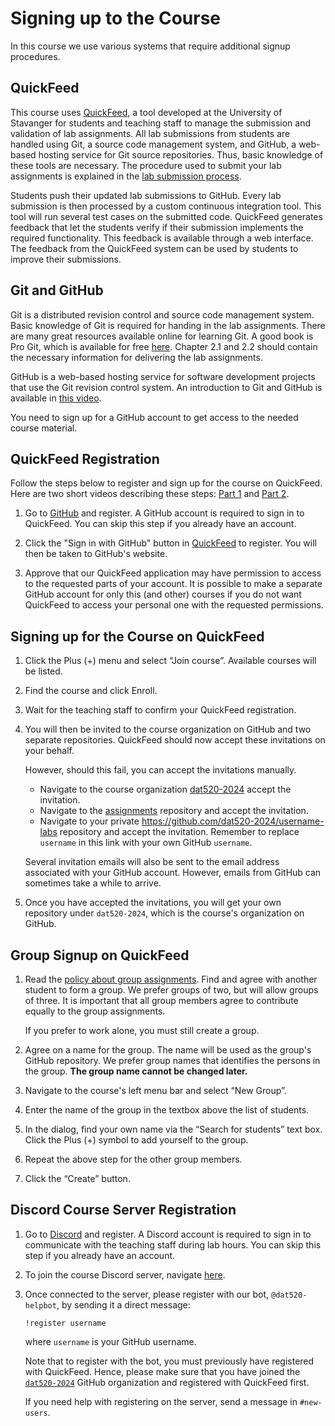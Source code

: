 # Signing up to the Course

In this course we use various systems that require additional signup procedures.

## QuickFeed

This course uses [QuickFeed](https://uis.itest.run/), a tool developed at the University of Stavanger for students and teaching staff to manage the submission and validation of lab assignments.
All lab submissions from students are handled using Git, a source code management system, and GitHub, a web-based hosting service for Git source repositories.
Thus, basic knowledge of these tools are necessary.
The procedure used to submit your lab assignments is explained in the [lab submission process](lab-submission.md).

Students push their updated lab submissions to GitHub.
Every lab submission is then processed by a custom continuous integration tool.
This tool will run several test cases on the submitted code.
QuickFeed generates feedback that let the students verify if their submission implements the required functionality.
This feedback is available through a web interface.
The feedback from the QuickFeed system can be used by students to improve their submissions.

## Git and GitHub

Git is a distributed revision control and source code management system.
Basic knowledge of Git is required for handing in the lab assignments.
There are many great resources available online for learning Git.
A good book is Pro Git, which is available for free [here](https://git-scm.com/book).
Chapter 2.1 and 2.2 should contain the necessary information for delivering the lab assignments.

GitHub is a web-based hosting service for software development projects that use the Git revision control system.
An introduction to Git and GitHub is available in [this video](http://youtu.be/U8GBXvdmHT4).

You need to sign up for a GitHub account to get access to the needed course material.

## QuickFeed Registration

Follow the steps below to register and sign up for the course on QuickFeed.
Here are two short videos describing these steps: [Part 1](https://youtu.be/3KJm4ABvTAo) and [Part 2](https://youtu.be/kMyH_-8xMGc).

1. Go to [GitHub](http://github.com) and register.
   A GitHub account is required to sign in to QuickFeed.
   You can skip this step if you already have an account.

2. Click the "Sign in with GitHub" button in [QuickFeed](http://uis.itest.run) to register.
   You will then be taken to GitHub's website.

3. Approve that our QuickFeed application may have permission to access to the requested parts of your account.
   It is possible to make a separate GitHub account for only this (and other) courses if you do not want QuickFeed to access your personal one with the requested permissions.

## Signing up for the Course on QuickFeed

1. Click the Plus (+) menu and select “Join course”.
   Available courses will be listed.

2. Find the course and click Enroll.

3. Wait for the teaching staff to confirm your QuickFeed registration.

4. You will then be invited to the course organization on GitHub and two separate repositories.
   QuickFeed should now accept these invitations on your behalf.

   However, should this fail, you can accept the invitations manually.

   - Navigate to the course organization [dat520-2024](https://github.com/dat520-2024) accept the invitation.
   - Navigate to the [assignments](https://github.com/dat520-2024/assignments) repository and accept the invitation.
   - Navigate to your private <https://github.com/dat520-2024/username-labs> repository and accept the invitation.
     Remember to replace `username` in this link with your own GitHub `username`.

   Several invitation emails will also be sent to the email address associated with your GitHub account.
   However, emails from GitHub can sometimes take a while to arrive.

5. Once you have accepted the invitations, you will get your own repository under `dat520-2024`, which is the course's organization on GitHub.

## Group Signup on QuickFeed

1. Read the [policy about group assignments](policy.md#group-assignments).
   Find and agree with another student to form a group.
   We prefer groups of two, but will allow groups of three.
   It is important that all group members agree to contribute equally to the group assignments.

   If you prefer to work alone, you must still create a group.

2. Agree on a name for the group.
   The name will be used as the group's GitHub repository.
   We prefer group names that identifies the persons in the group.
   **The group name cannot be changed later.**

3. Navigate to the course's left menu bar and select “New Group”.

4. Enter the name of the group in the textbox above the list of students.

5. In the dialog, find your own name via the “Search for students” text box.
   Click the Plus (+) symbol to add yourself to the group.

6. Repeat the above step for the other group members.

7. Click the “Create” button.

## Discord Course Server Registration

1. Go to [Discord](https://discord.com/register) and register.
   A Discord account is required to sign in to communicate with the teaching staff during lab hours.
   You can skip this step if you already have an account.

2. To join the course Discord server, navigate [here](https://discord.gg/yvvQkXvdAM).

3. Once connected to the server, please register with our bot, `@dat520-helpbot`, by sending it a direct message:

   ```text
   !register username
   ```

   where `username` is your GitHub username.

   Note that to register with the bot, you must previously have registered with QuickFeed.
   Hence, please make sure that you have joined the [`dat520-2024`](https://github.com/dat520-2024) GitHub organization and registered with QuickFeed first.

   If you need help with registering on the server, send a message in `#new-users`.
